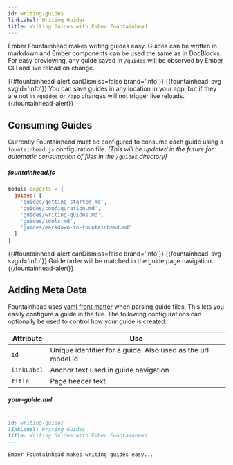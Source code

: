 ```yaml
---
id: writing-guides
linkLabel: Writing Guides
title: Writing Guides with Ember Fountainhead
---
```


Ember Fountainhead makes writing guides easy. Guides can be written in markdown
and Ember components can be used the same as in DocBlocks. For easy previewing, any
guide saved in `/guides` will be observed by Ember CLI and live reload on change.

{{#fountainhead-alert canDismiss=false brand='info'}}
{{fountainhead-svg svgId='info'}} You can save guides in any location in your app,
but if they are not in `/guides` or `/app` changes will not trigger live reloads.
{{/fountainhead-alert}}

## Consuming Guides
Currently Fountainhead must be configured to consume each guide using a `fountainhead.js`
configuration file. _(This will be updated in the future for automatic consumption
of files in the `/guides` directory)_

##### fountainhead.js
```javascript
module.exports = {
  guides: [
    'guides/getting-started.md',
    'guides/configuration.md',
    'guides/writing-guides.md',
    'guides/tools.md',
    'guides/markdown-in-fountainhead.md'
  ]
}
```

{{#fountainhead-alert canDismiss=false brand='info'}}
{{fountainhead-svg svgId='info'}} Guide order will be matched in the guide page
navigation.
{{/fountainhead-alert}}


## Adding Meta Data

Fountainhead uses [yaml front matter](https://www.npmjs.com/package/front-matter)
when parsing guide files. This lets you easily configure a guide in the file.
The following configurations can optionally be used to control how your guide
is created:

Attribute | Use
--- | ---
`id` | Unique identifier for a guide. Also used as the url model id
`linkLabel` | Anchor text used in guide navigation
`title` | Page header text

##### your-guide&period;md
```markdown
---
id: writing-guides
linkLabel: Writing Guides
title: Writing Guides with Ember Fountainhead
---

Ember Fountainhead makes writing guides easy...
```
